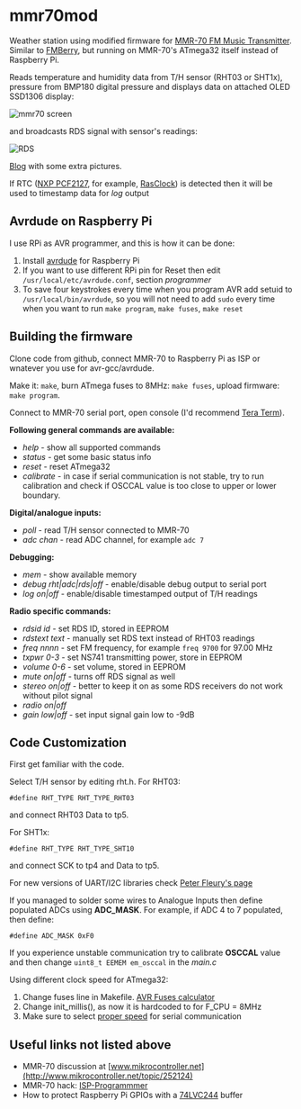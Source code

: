 mmr70mod
========

Weather station using modified firmware for [MMR-70 FM Music Transmitter](http://www.mikrocontroller.net/attachment/140251/MMR70.pdf).
Similar to [FMBerry](https://github.com/Manawyrm/FMBerry), but running on MMR-70's ATmega32 itself instead of Raspberry Pi.

Reads temperature and humidity data from T/H sensor (RHT03 or SHT1x), pressure from BMP180 digital pressure and displays data on attached OLED SSD1306 display:

![mmr70 screen](http://achilikin.com/github/mmr-mod-03.png)

and broadcasts RDS signal with sensor's readings:

![RDS](http://3.bp.blogspot.com/-cB2P4Qp3eOI/U4kIqX7pSPI/AAAAAAAAASs/hKfAir5Qco4/s1600/screenshot.png)

[Blog](http://achilikin.blogspot.ie/2014/06/sony-ericsson-mmr-70-modding-extreme.html) with some extra pictures.

If RTC ([NXP PCF2127](http://www.nxp.com/documents/data_sheet/PCF2127.pdf), for example, [RasClock](http://afterthoughtsoftware.com/products/rasclock)) is detected then it will be used to timestamp data for *log* output

Avrdude on Raspberry Pi
-----------------------

I use RPi as AVR programmer, and this is how it can be done:

1. Install [avrdude](http://kevincuzner.com/2013/05/27/raspberry-pi-as-an-avr-programmer/) for Raspberry Pi
2. If you want to use different RPi pin for Reset then edit `/usr/local/etc/avrdude.conf`, section *programmer*
3. To save four keystrokes every time when you program AVR add setuid to `/usr/local/bin/avrdude`, 
so you will not need to add `sudo` every time when you want to run `make program`, `make fuses`, `make reset`

Building the firmware
---------------------

Clone code from github, connect MMR-70 to Raspberry Pi as ISP or wnatever you use for avr-gcc/avrdude.

Make it: `make`, burn ATmega fuses to 8MHz: `make fuses`, upload firmware: `make program`.

Connect to MMR-70 serial port, open console (I'd recommend [Tera Term](http://ttssh2.sourceforge.jp/index.html.en)).

**Following general commands are available:**
* _help_ - show all supported commands
* _status_ - get some basic status info
* _reset_  - reset ATmega32
* _calibrate_ - in case if serial communication is not stable, try to run calibration and check if OSCCAL value is too close to upper or lower boundary.

**Digital/analogue inputs:**
* _poll_ - read T/H sensor connected to MMR-70
* _adc chan_ - read ADC channel, for example `adc 7`

**Debugging:**
* _mem_ - show available memory
* _debug rht|adc|rds|off_ - enable/disable debug output to serial port
* _log on|off_ - enable/disable timestamped output of T/H readings


**Radio specific commands:**
* _rdsid id_ - set RDS ID, stored in EEPROM
* _rdstext text_ - manually set RDS text instead of RHT03 readings
* _freq nnnn_ - set FM frequency, for example `freq 9700` for 97.00 MHz
* _txpwr 0-3_ - set NS741 transmitting power, store in EEPROM
* _volume 0-6_ - set volume, stored in EEPROM
* _mute on|off_ - turns off RDS signal as well
* _stereo on|off_ - better to keep it on as some RDS receivers do not work without pilot signal
* _radio on|off_
* _gain low|off_ - set input signal gain low to -9dB

Code Customization
------------------

First get familiar with the code.

Select T/H sensor by editing rht.h. For RHT03:
```
#define RHT_TYPE RHT_TYPE_RHT03
```
and connect RHT03 Data to tp5.

For SHT1x:
```
#define RHT_TYPE RHT_TYPE_SHT10
```
and connect SCK to tp4 and Data to tp5. 

For new versions of UART/I2C libraries check [Peter Fleury's page](http://homepage.hispeed.ch/peterfleury/avr-software.html)

If you managed to solder some wires to Analogue Inputs then define populated ADCs using **ADC_MASK**.
For example, if ADC 4 to 7 populated, then define:
```
#define ADC_MASK 0xF0
```

If you experience unstable communication try to calibrate **OSCCAL** value and then change ```uint8_t EEMEM em_osccal``` in the *main.c*

Using different clock speed for ATmega32:

1. Change fuses line in Makefile. [AVR Fuses calculator](http://www.engbedded.com/fusecalc)
2. Change init_millis(), as now it is hardcoded to for F_CPU = 8MHz
3. Make sure to select [proper speed](http://www.wormfood.net/avrbaudcalc.php) for serial communication

Useful links not listed above
-----------------------------

* MMR-70 discussion at [www.mikrocontroller.net](http://www.mikrocontroller.net/topic/252124)
* MMR-70 hack: [ISP-Programmmer](http://www.elektronik-labor.de/AVR/MMR70_2.html)
* How to protect Raspberry Pi GPIOs with a [74LVC244](http://blog.stevemarple.co.uk/2012/07/avrarduino-isp-programmer-using.html) buffer
